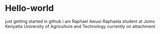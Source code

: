 # Hello-world
just getting started in github
i am Raphael Awuoi Raphaela student at Jomo Kenyatta University of Agriculture and Technology currently on attachment
